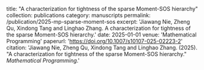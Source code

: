 title: "A characterization for tightness of the sparse Moment-SOS hierarchy"
collection: publications
category: manuscripts
permalink: /publication/2025-mp-sparse-moment-sos
excerpt: 'Jiawang Nie, Zheng Qu, Xindong Tang and Linghao Zhang. A characterization for tightness of the sparse Moment-SOS hierarchy.'
date: 2025-01-01
venue: 'Mathematical Programming'
paperurl: 'https://doi.org/10.1007/s10107-025-02223-2'
citation: 'Jiawang Nie, Zheng Qu, Xindong Tang and Linghao Zhang. (2025). "A characterization for tightness of the sparse Moment-SOS hierarchy." <i>Mathematical Programming</i>.'
